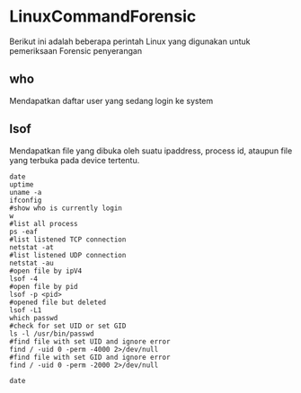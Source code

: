 # LinuxCommandForensic
Berikut ini adalah beberapa perintah Linux yang digunakan untuk pemeriksaan Forensic penyerangan
## who
Mendapatkan daftar user yang sedang login ke system
## lsof
Mendapatkan file yang dibuka oleh suatu ipaddress, process id, ataupun file yang terbuka pada device tertentu.
```
date
uptime
uname -a
ifconfig
#show who is currently login
w
#list all process
ps -eaf
#list listened TCP connection
netstat -at
#list listened UDP connection
netstat -au
#open file by ipV4
lsof -4
#open file by pid
lsof -p <pid>
#opened file but deleted
lsof -L1
which passwd
#check for set UID or set GID
ls -l /usr/bin/passwd
#find file with set UID and ignore error
find / -uid 0 -perm -4000 2>/dev/null
#find file with set GID and ignore error
find / -uid 0 -perm -2000 2>/dev/null

date

```
